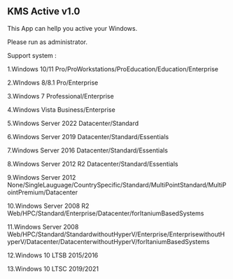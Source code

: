## KMS Active v1.0

This App can hellp you active your Windows.

Please run as administrator.

Support system :

   1.Windows 10/11 Pro/ProWorkstations/ProEducation/Education/Enterprise
   
   2.WIndows 8/8.1 Pro/Enterprise
   
   3.Windows 7 Professional/Enterprise
   
   4.Windows Vista Business/Enterprise
   
   5.Windows Server 2022 Datacenter/Standard

   6.Windows Server 2019 Datacenter/Standard/Essentials

   7.Windows Server 2016 Datacenter/Standard/Essentials

   8.Windows Server 2012 R2 Datacenter/Standard/Essentials

   9.Windows Server 2012 None/SingleLauguage/CountrySpecific/Standard/MultiPointStandard/MultiPointPremium/Datacenter

   10.Windows Server 2008 R2 Web/HPC/Standard/Enterprise/Datacenter/forItaniumBasedSystems

   11.Windows Server 2008 Web/HPC/Standard/StandardwithoutHyperV/Enterprise/EnterprisewithoutHyperV/Datacenter/DatacenterwithoutHyperV/forItaniumBasedSystems

   12.Windows 10 LTSB 2015/2016

   13.Windows 10 LTSC 2019/2021
